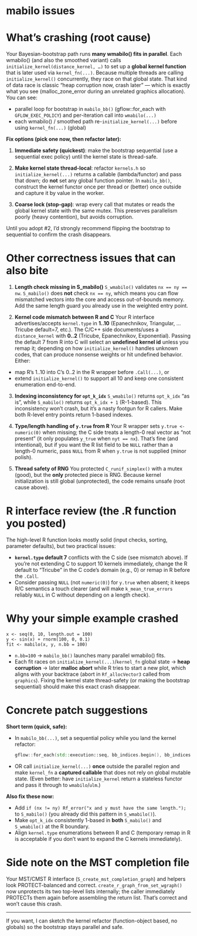 # mabilo issues

# What’s crashing (root cause)

Your Bayesian-bootstrap path runs **many wmabilo() fits in parallel**. Each wmabilo() (and also the smoothed variant) calls `initialize_kernel(distance_kernel, …)` to set up a **global kernel function** that is later used via `kernel_fn(...)`. Because multiple threads are calling `initialize_kernel()` concurrently, they race on that global state. That kind of data race is classic “heap corruption now, crash later” — which is exactly what you see (malloc\_zone\_error during an unrelated graphics allocation). You can see:

* parallel loop for bootstrap in `mabilo_bb()` (gflow::for\_each with `GFLOW_EXEC_POLICY`) and per-iteration call into `wmabilo(...)`&#x20;
* each wmabilo() / smoothed path re-`initialize_kernel(...)` before using `kernel_fn(...)` (global)&#x20;

**Fix options (pick one now, then refactor later):**

1. **Immediate safety (quickest)**: make the bootstrap sequential (use a sequential exec policy) until the kernel state is thread-safe.

2. **Make kernel state thread-local**: refactor `kernels.h` so `initialize_kernel(...)` returns a callable (lambda/functor) and pass that down; do **not** set any global function pointer. In `mabilo_bb()`, construct the kernel functor once per thread or (better) once outside and capture it by value in the worker.

3. **Coarse lock (stop-gap)**: wrap every call that mutates or reads the global kernel state with the same mutex. This preserves parallelism poorly (heavy contention), but avoids corruption.

Until you adopt #2, I’d strongly recommend flipping the bootstrap to sequential to confirm the crash disappears.

# Other correctness issues that can also bite

1. **Length check missing in S\_mabilo()**
   `S_wmabilo()` validates `nx == ny == nw`. `S_mabilo()` does **not** check `nx == ny`, which means you can flow mismatched vectors into the core and access out-of-bounds memory. Add the same length guard you already use in the weighted entry point.&#x20;

2. **Kernel code mismatch between R and C**
   Your R interface advertises/accepts `kernel.type` in **1..10** (Epanechnikov, Triangular, … Tricube default=7, etc.). The C/C++ side documents/uses a `distance_kernel` with **0..2** (Tricube, Epanechnikov, Exponential). Passing the default 7 from R into C will select an **undefined kernel id** unless you remap it; depending on how `initialize_kernel()` handles unknown codes, that can produce nonsense weights or hit undefined behavior. Either:

* map R’s 1..10 into C’s 0..2 in the R wrapper before `.Call(...)`, or
* extend `initialize_kernel()` to support all 10 and keep one consistent enumeration end-to-end.&#x20;

3. **Indexing inconsistency for `opt_k_idx`**
   `S_wmabilo()` returns `opt_k_idx` “as is”, while `S_mabilo()` returns `opt_k_idx + 1` (R-1-based). This inconsistency won’t crash, but it’s a nasty footgun for R callers. Make both R-level entry points return 1-based indexes.&#x20;

4. **Type/length handling of `y.true` from R**
   Your R wrapper sets `y.true <- numeric(0)` when missing; the C side treats a length-0 real vector as “not present” (it only populates `y_true` when `nyt == nx`). That’s fine (and intentional), but if you want the R list field to be `NULL` rather than a length-0 numeric, pass `NULL` from R when `y.true` is not supplied (minor polish).&#x20;

5. **Thread safety of RNG**
   You protected `C_runif_simplex()` with a mutex (good), but the **only** protected piece is RNG. Because kernel initialization is still global (unprotected), the code remains unsafe (root cause above).&#x20;

# R interface review (the .R function you posted)

The high-level R function looks mostly solid (input checks, sorting, parameter defaults), but two practical issues:

* **`kernel.type` default 7** conflicts with the C side (see mismatch above). If you’re not extending C to support 10 kernels immediately, change the R default to “Tricube” in the C code’s domain (e.g., 0) or remap in R before the `.Call`.
* Consider passing `NULL` (not `numeric(0)`) for `y.true` when absent; it keeps R/C semantics a touch clearer (and will make `k_mean_true_errors` reliably `NULL` in C without depending on a length check).

# Why your simple example crashed

```
x <- seq(0, 10, length.out = 100)
y <- sin(x) + rnorm(100, 0, 0.1)
fit <- mabilo(x, y, n.bb = 100)
```

* `n.bb=100` → `mabilo_bb()` launches many parallel wmabilo() fits.
* Each fit races on `initialize_kernel(...)`/`kernel_fn` global state → **heap corruption** → later **malloc abort** while R tries to start a new plot, which aligns with your backtrace (abort in `Rf_allocVector3` called from `graphics`). Fixing the kernel state thread-safety (or making the bootstrap sequential) should make this exact crash disappear.&#x20;

# Concrete patch suggestions

**Short term (quick, safe):**

* In `mabilo_bb(...)`, set a sequential policy while you land the kernel refactor:

  ```cpp
  gflow::for_each(std::execution::seq, bb_indices.begin(), bb_indices.end(), ...);
  ```
* OR call `initialize_kernel(...)` **once** outside the parallel region and make `kernel_fn` a **captured callable** that does not rely on global mutable state. (Even better: have `initialize_kernel` return a stateless functor and pass it through to `wmabilo`/`ulm`.)

**Also fix these now:**

* Add `if (nx != ny) Rf_error("x and y must have the same length.");` to `S_mabilo()` (you already did this pattern in `S_wmabilo()`).&#x20;
* Make `opt_k_idx` consistently 1-based in **both** `S_mabilo()` and `S_wmabilo()` at the R boundary.&#x20;
* Align `kernel.type` enumerations between R and C (temporary remap in R is acceptable if you don’t want to expand the C kernels immediately).&#x20;

# Side note on the MST completion file

Your MST/CMST R interface (`S_create_mst_completion_graph`) and helpers look PROTECT-balanced and correct. `create_r_graph_from_set_wgraph()` now unprotects its two top-level lists internally; the caller immediately PROTECTs them again before assembling the return list. That’s correct and won’t cause this crash.&#x20;

---

If you want, I can sketch the kernel refactor (function-object based, no globals) so the bootstrap stays parallel and safe.


